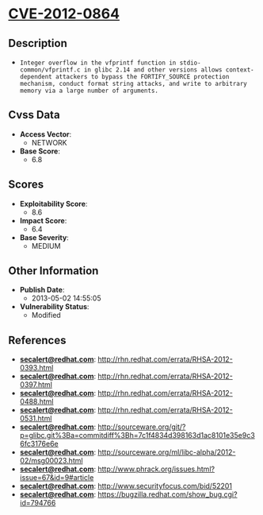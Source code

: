 
# [CVE-2012-0864](http://rhn.redhat.com/errata/RHSA-2012-0393.html)

## Description

- `Integer overflow in the vfprintf function in stdio-common/vfprintf.c in glibc 2.14 and other versions allows context-dependent attackers to bypass the FORTIFY_SOURCE protection mechanism, conduct format string attacks, and write to arbitrary memory via a large number of arguments.`

## Cvss Data

- **Access Vector**:
  - NETWORK
- **Base Score**:
  - 6.8

## Scores

- **Exploitability Score**:
  - 8.6
- **Impact Score**:
  - 6.4
- **Base Severity**:
  - MEDIUM

## Other Information

- **Publish Date**:
  - 2013-05-02 14:55:05
- **Vulnerability Status**:
  - Modified

## References

- **secalert@redhat.com**: http://rhn.redhat.com/errata/RHSA-2012-0393.html
- **secalert@redhat.com**: http://rhn.redhat.com/errata/RHSA-2012-0397.html
- **secalert@redhat.com**: http://rhn.redhat.com/errata/RHSA-2012-0488.html
- **secalert@redhat.com**: http://rhn.redhat.com/errata/RHSA-2012-0531.html
- **secalert@redhat.com**: http://sourceware.org/git/?p=glibc.git%3Ba=commitdiff%3Bh=7c1f4834d398163d1ac8101e35e9c36fc3176e6e
- **secalert@redhat.com**: http://sourceware.org/ml/libc-alpha/2012-02/msg00023.html
- **secalert@redhat.com**: http://www.phrack.org/issues.html?issue=67&id=9#article
- **secalert@redhat.com**: http://www.securityfocus.com/bid/52201
- **secalert@redhat.com**: https://bugzilla.redhat.com/show_bug.cgi?id=794766
